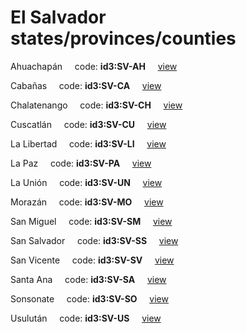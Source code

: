 # El Salvador states/provinces/counties
Ahuachapán&nbsp;&nbsp;&nbsp;&nbsp;&nbsp;code: **id3:SV-AH**&nbsp;&nbsp;&nbsp;&nbsp;&nbsp;[view](../../export/geojson/medium/id3/sv/ah.geojson)&nbsp;&nbsp;&nbsp;&nbsp;&nbsp;


Cabañas&nbsp;&nbsp;&nbsp;&nbsp;&nbsp;code: **id3:SV-CA**&nbsp;&nbsp;&nbsp;&nbsp;&nbsp;[view](../../export/geojson/medium/id3/sv/ca.geojson)&nbsp;&nbsp;&nbsp;&nbsp;&nbsp;


Chalatenango&nbsp;&nbsp;&nbsp;&nbsp;&nbsp;code: **id3:SV-CH**&nbsp;&nbsp;&nbsp;&nbsp;&nbsp;[view](../../export/geojson/medium/id3/sv/ch.geojson)&nbsp;&nbsp;&nbsp;&nbsp;&nbsp;


Cuscatlán&nbsp;&nbsp;&nbsp;&nbsp;&nbsp;code: **id3:SV-CU**&nbsp;&nbsp;&nbsp;&nbsp;&nbsp;[view](../../export/geojson/medium/id3/sv/cu.geojson)&nbsp;&nbsp;&nbsp;&nbsp;&nbsp;


La Libertad&nbsp;&nbsp;&nbsp;&nbsp;&nbsp;code: **id3:SV-LI**&nbsp;&nbsp;&nbsp;&nbsp;&nbsp;[view](../../export/geojson/medium/id3/sv/li.geojson)&nbsp;&nbsp;&nbsp;&nbsp;&nbsp;


La Paz&nbsp;&nbsp;&nbsp;&nbsp;&nbsp;code: **id3:SV-PA**&nbsp;&nbsp;&nbsp;&nbsp;&nbsp;[view](../../export/geojson/medium/id3/sv/pa.geojson)&nbsp;&nbsp;&nbsp;&nbsp;&nbsp;


La Unión&nbsp;&nbsp;&nbsp;&nbsp;&nbsp;code: **id3:SV-UN**&nbsp;&nbsp;&nbsp;&nbsp;&nbsp;[view](../../export/geojson/medium/id3/sv/un.geojson)&nbsp;&nbsp;&nbsp;&nbsp;&nbsp;


Morazán&nbsp;&nbsp;&nbsp;&nbsp;&nbsp;code: **id3:SV-MO**&nbsp;&nbsp;&nbsp;&nbsp;&nbsp;[view](../../export/geojson/medium/id3/sv/mo.geojson)&nbsp;&nbsp;&nbsp;&nbsp;&nbsp;


San Miguel&nbsp;&nbsp;&nbsp;&nbsp;&nbsp;code: **id3:SV-SM**&nbsp;&nbsp;&nbsp;&nbsp;&nbsp;[view](../../export/geojson/medium/id3/sv/sm.geojson)&nbsp;&nbsp;&nbsp;&nbsp;&nbsp;


San Salvador&nbsp;&nbsp;&nbsp;&nbsp;&nbsp;code: **id3:SV-SS**&nbsp;&nbsp;&nbsp;&nbsp;&nbsp;[view](../../export/geojson/medium/id3/sv/ss.geojson)&nbsp;&nbsp;&nbsp;&nbsp;&nbsp;


San Vicente&nbsp;&nbsp;&nbsp;&nbsp;&nbsp;code: **id3:SV-SV**&nbsp;&nbsp;&nbsp;&nbsp;&nbsp;[view](../../export/geojson/medium/id3/sv/sv.geojson)&nbsp;&nbsp;&nbsp;&nbsp;&nbsp;


Santa Ana&nbsp;&nbsp;&nbsp;&nbsp;&nbsp;code: **id3:SV-SA**&nbsp;&nbsp;&nbsp;&nbsp;&nbsp;[view](../../export/geojson/medium/id3/sv/sa.geojson)&nbsp;&nbsp;&nbsp;&nbsp;&nbsp;


Sonsonate&nbsp;&nbsp;&nbsp;&nbsp;&nbsp;code: **id3:SV-SO**&nbsp;&nbsp;&nbsp;&nbsp;&nbsp;[view](../../export/geojson/medium/id3/sv/so.geojson)&nbsp;&nbsp;&nbsp;&nbsp;&nbsp;


Usulután&nbsp;&nbsp;&nbsp;&nbsp;&nbsp;code: **id3:SV-US**&nbsp;&nbsp;&nbsp;&nbsp;&nbsp;[view](../../export/geojson/medium/id3/sv/us.geojson)&nbsp;&nbsp;&nbsp;&nbsp;&nbsp;


